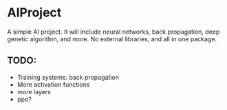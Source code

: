 # AIProject
A simple AI project. It will include neural networks, back propagation, deep genetic algorithm, and more. No external libraries, and all in one package.

## TODO:
- Training systems: back propagation
- More activation functions
- more layers
- ppo?
